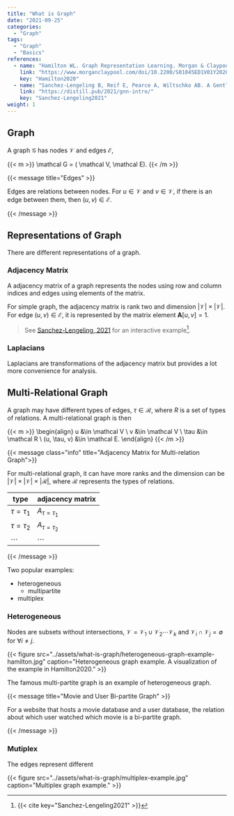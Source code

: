 ```yaml
---
title: "What is Graph"
date: "2021-09-25"
categories:
  - "Graph"
tags:
  - "Graph"
  - "Basics"
references:
  - name: "Hamilton WL. Graph Representation Learning. Morgan & Claypool Publishers; 2020. pp. 1–159. doi:10.2200/S01045ED1V01Y202009AIM046"
    link: "https://www.morganclaypool.com/doi/10.2200/S01045ED1V01Y202009AIM046"
    key: "Hamilton2020"
  - name: "Sanchez-Lengeling B, Reif E, Pearce A, Wiltschko AB. A Gentle Introduction to Graph Neural Networks. Distill. 2021;6. doi:10.23915/distill.00033"
    link: "https://distill.pub/2021/gnn-intro/"
    key: "Sanchez-Lengeling2021"
weight: 1
---
```



## Graph

A graph $\mathcal G$ has nodes $\mathcal V$ and edges $\mathcal E$,

{{< m >}}
\mathcal G = ( \mathcal V, \mathcal E).
{{< /m >}}

{{< message title="Edges" >}}

Edges are relations between nodes. For $u\in \mathcal V$ and $v\in \mathcal V$, if there is an edge between them, then $(u, v)\in \mathcal E$.

{{< /message >}}



## Representations of Graph

There are different representations of a graph.

### Adjacency Matrix

A adjacency matrix of a graph represents the nodes using row and column indices and edges using elements of the matrix.

For simple graph, the adjacency matrix is rank two and dimension $\lvert \mathcal V \rvert \times \lvert \mathcal V \rvert$. For edge $(u, v)\in \mathcal E$, it is represented by the matrix element $\mathbf A[u,v]=1$.


> See [Sanchez-Lengeling, 2021](https://distill.pub/2021/gnn-intro/) for an interactive example[^Sanchez-Lengeling2021].


### Laplacians

Laplacians are transformations of the adjacency matrix but provides a lot more convenience for analysis.


## Multi-Relational Graph

A graph may have different types of edges, $\tau\in \mathcal R$, where $R$ is a set of types of relations. A multi-relational graph is then

{{< m >}}
\begin{align}
u &\in \mathcal V \\
v &\in \mathcal V \\
\tau &\in \mathcal R \\
(u, \tau, v) &\in \mathcal E.
\end{align}
{{< /m >}}

{{< message class="info" title="Adjacency Matrix for Multi-relation Graph">}}

For multi-relational graph, it can have more ranks and the dimension can be $\lvert \mathcal V \rvert \times \lvert \mathcal V \rvert \times \lvert \mathcal R\rvert$, where $\mathcal R$ represents the types of relations.


|  type | adjacency matrix  |
|---|---|
| $\tau=\tau_1$  |  $A_{\tau=\tau_1}$ |
| $\tau=\tau_2$  |  $A_{\tau=\tau_2}$ |
| $\cdots$ | $\cdots$ |


{{< /message >}}



Two popular examples:

- heterogeneous
  - multipartite
- multiplex

### Heterogeneous

Nodes are subsets without intersections, $\mathcal V = \mathcal V_1\cup \mathcal V_2 \cdots \mathcal V_k$ and $\mathcal V_i \cap \mathcal V_j =  \emptyset$ for $\forall i\neq j$.

{{< figure src="../assets/what-is-graph/heterogeneous-graph-example-hamilton.jpg" caption="Heterogeneous graph example. A visualization of the example in Hamilton2020." >}}

The famous multi-partite graph is an example of heterogeneous graph.

{{< message title="Movie and User Bi-partite Graph" >}}

For a website that hosts a movie database and a user database, the relation about which user watched which movie is a bi-partite graph.

{{< /message >}}


### Mutiplex

The edges represent different

{{< figure src="../assets/what-is-graph/multiplex-example.jpg" caption="Multiplex graph example." >}}



[^Hamilton2020]: {{< cite key="Hamilton2020" >}}

[^Sanchez-Lengeling2021]: {{< cite key="Sanchez-Lengeling2021" >}}